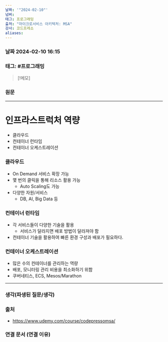 ```yaml
---
날짜: '"2024-02-10"'
넘버: 
태그: 프로그래밍
출처: "마이크로서비스 아키텍처: MSA"
강사: 코드프레소
aliases:
---
```

### 날짜  2024-02-10 16:15

### 태그: #프로그래밍 

>[!메모]
>

### 원문
---
# 인프라스트럭처 역량
- 클라우드
- 컨테이너 런타임
- 컨테이너 오케스트레이션 
### 클라우드
- On Demand 서비스 확장 가능
- 몇 번의 클릭을 통해 리소스 활용 가능
	- Auto Scaling도 가능
- 다양한 자원/서비스
	- DB, AI, Big Data 등
### 컨테이너 런타임
- 각 서비스들이 다양한 기술을 활용
	- 서비스가 달라지면 배포 방법이 달라져야 함
- 컨테이너 기술을 활용하여 빠른 환경 구성과 배포가 필요하다.
### 컨테이너 오케스트레이션
- 많은 수의 컨테이너를 관리하는 역량
- 배포, 모니터링 관리 비용을 최소화하기 위함
- 쿠버네티스, ECS, Mesos/Marathon

---
### 생각(파생된 질문/생각)

### 출처
- https://www.udemy.com/course/codepressomsa/

### 연결 문서 (연결 이유)
